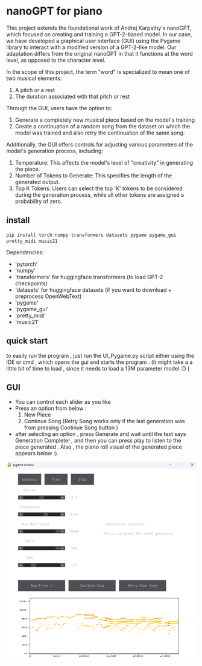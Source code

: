 
# nanoGPT for piano

This project extends the foundational work of Andrej Karpathy's nanoGPT, which focused on creating and training a GPT-2-based model. In our case, we have developed a graphical user interface (GUI) using the Pygame library to interact with a modified version of a GPT-2-like model. Our adaptation differs from the original nanoGPT in that it functions at the word level, as opposed to the character level.

In the scope of this project, the term "word" is specialized to mean one of two musical elements:
1) A pitch or a rest
2) The duration associated with that pitch or rest
   
Through the GUI, users have the option to:
1) Generate a completely new musical piece based on the model's training.
2) Create a continuation of a random song from the dataset on which the model was trained and also retry the continuation of the same song.

Additionally, the GUI offers controls for adjusting various parameters of the model's generation process, including:
1) Temperature: This affects the model's level of "creativity" in generating the piece.
2) Number of Tokens to Generate: This specifies the length of the generated output.
3) Top K Tokens: Users can select the top 'K' tokens to be considered during the generation process, while all other tokens are assigned a probability of zero.

## install

```
pip install torch numpy transformers datasets pygame pygame_gui pretty_midi music21
```

Dependencies:

-  'pytorch'
-  'numpy'
-  'transformers' for huggingface transformers  (to load GPT-2 checkpoints)
-  'datasets' for huggingface datasets (if you want to download + preprocess OpenWebText)
-  'pygame'
-  'pygame_gui'
-  'pretty_midi'
-  'music21'

## quick start

to easily run the program , just run the UI_Pygame.py script either using the IDE or cmd , which opens the gui and starts the program . (it might take a a little bit of time to load , since it needs to load a 13M parameter model :D )


## GUI

- You can control each slider as you like
- Press an option from below :
     1) New Piece
     2) Continue Song (Retry Song works only if the last generation was from pressing Continue Song button )
- after selecting an option , press Generate and wait until the text says Generation Complete! , and then you can press play to listen to the piece generated . 
  Also , the piano roll visual of the generated piece appears below :).

![Example Image](./ML_Piano_Gui.png)





